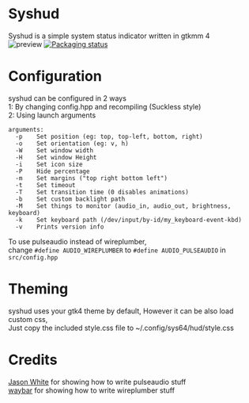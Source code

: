 # Syshud
Syshud is a simple system status indicator written in gtkmm 4<br>
![preview](https://github.com/System64fumo/sysvol/blob/main/preview.gif "preview")
[![Packaging status](https://repology.org/badge/vertical-allrepos/syshud.svg)](https://repology.org/project/syshud/versions)

# Configuration
syshud can be configured in 2 ways<br>
1: By changing config.hpp and recompiling (Suckless style)<br>
2: Using launch arguments<br>
```
arguments:
  -p	Set position (eg: top, top-left, bottom, right)
  -o	Set orientation (eg: v, h)
  -W	Set window width
  -H	Set window Height
  -i	Set icon size
  -P	Hide percentage
  -m	Set margins ("top right bottom left")
  -t	Set timeout
  -T	Set transition time (0 disables animations)
  -b	Set custom backlight path
  -M	Set things to monitor (audio_in, audio_out, brightness, keyboard)
  -k	Set keyboard path (/dev/input/by-id/my_keyboard-event-kbd)
  -v	Prints version info
```

To use pulseaudio instead of wireplumber,<br>
change `#define AUDIO_WIREPLUMBER` to `#define AUDIO_PULSEAUDIO` in `src/config.hpp`

# Theming
syshud uses your gtk4 theme by default, However it can be also load custom css,<br>
Just copy the included style.css file to ~/.config/sys64/hud/style.css<br>

# Credits
[Jason White](https://gist.github.com/jasonwhite/1df6ee4b5039358701d2) for showing how to write pulseaudio stuff<br>
[waybar](https://github.com/Alexays/Waybar) for showing how to write wireplumber stuff<br>
